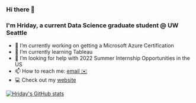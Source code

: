 ### Hi there 👋
### I'm Hriday, a current Data Science graduate student @ UW Seattle

- 🔭 I’m currently working on getting a Microsoft Azure Certification
- 🌱 I’m currently learning Tableau
- 🤔 I’m looking for help with 2022 Summer Internship Opportunities in the US
- 📫 How to reach me: [email ✉️](mailto:hbaghar@uw.edu)
- 💻 Check out my [website](hbaghar.github.io)

[![Hriday's GitHub stats](https://github-readme-stats.vercel.app/api?username=hbaghar)](https://github.com/hbaghar/github-readme-stats)
